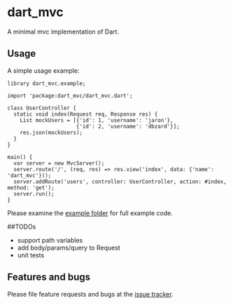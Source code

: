 # dart_mvc

A minimal mvc implementation of Dart.

## Usage

A simple usage example:

    library dart_mvc.example;
    
    import 'package:dart_mvc/dart_mvc.dart';
    
    class UserController {
      static void index(Request req, Response res) {
        List mockUsers = [{'id': 1, 'username': 'jaron'},
                          {'id': 2, 'username': 'dbzard'}];
        res.json(mockUsers);
      }
    }
    
    main() {
      var server = new MvcServer();
      server.route('/', (req, res) => res.view('index', data: {'name': 'dart_mvc'}));
      server.addRoute('users', controller: UserController, action: #index, method: 'get');
      server.run();
    }

Please examine the [example folder][example] for full example code.

##TODOs

* support path variables
* add body/params/query to Request
* unit tests

## Features and bugs

Please file feature requests and bugs at the [issue tracker][tracker].

[tracker]: https://github.com/jarontai/dart_mvc/issues
[example]: https://github.com/jarontai/dart_mvc/tree/master/example